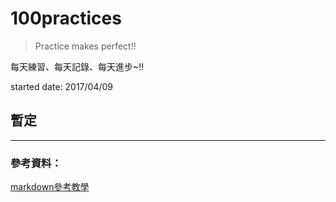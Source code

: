 # 100practices
>Practice makes perfect!! 

每天練習、每天記錄、每天進步~!!

started date: 2017/04/09

## **暫定**



-------
### 參考資料：

[markdown參考教學](https://kingofamani.gitbooks.io/git-teach/content/chapter_6_gitbook/markdown.html)
